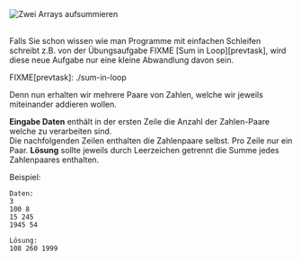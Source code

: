 <div class="text-center">
	<img src="http://s5.postimg.org/js0okbn3r/sums_in_loop.gif" alt="Zwei Arrays aufsummieren"/>
</div>
<br/>

Falls Sie schon wissen wie man Programme mit einfachen Schleifen schreibt z.B. 
von der Übungsaufgabe FIXME [Sum in Loop][prevtask], wird diese neue Aufgabe nur eine kleine Abwandlung davon sein.

FIXME[prevtask]: ./sum-in-loop

Denn nun erhalten wir mehrere Paare von Zahlen, welche wir jeweils miteinander addieren wollen. 

**Eingabe Daten** enthält in der ersten Zeile die Anzahl der Zahlen-Paare welche zu verarbeiten sind.   
Die nachfolgenden Zeilen enthalten die Zahlenpaare selbst. Pro Zeile nur ein Paar. 
**Lösung** sollte jeweils durch Leerzeichen getrennt die Summe jedes Zahlenpaares enthalten. 

Beispiel:

    Daten:
    3
    100 8
    15 245
    1945 54
    
    Lösung:
    108 260 1999
